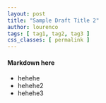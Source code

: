 ```yaml
---
layout: post
title: "Sample Draft Title 2"
author: lourenco
tags: [ tag1, tag2, tag3 ]
css_classes: [ permalink ]
---
```


#### Markdown here

* hehehe
* hehehe2
* hehehe3
